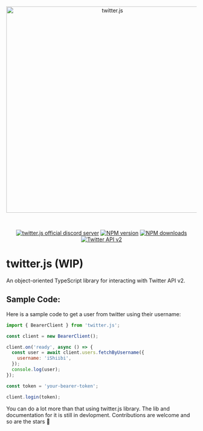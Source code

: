 <div align="center">
  <br />
  <p>
    <a href="#"><img src="https://i.imgur.com/nuAPgP5.png" width="546" alt="twitter.js" /></a>
  </p>
  <br />
  <p>
    <a href="https://discord.gg/f5Pefuskx4"><img src="https://img.shields.io/discord/791722432896434237?color=5865F2&label=discord&logo=discord&logoColor=white&style=flat-square" alt="twitter.js official discord server" /></a>
    <a href="https://www.npmjs.com/package/twitter.js"><img src="https://img.shields.io/npm/v/twitter.js?color=ff2511&style=flat-square" alt="NPM version" /></a>
    <a href="https://www.npmjs.com/package/twitter.js"><img src="https://img.shields.io/npm/dt/twitter.js?color=1DB954&style=flat-square" alt="NPM downloads" /></a>
    <a href="https://developer.twitter.com/en/docs/twitter-api/early-access"><img src="https://img.shields.io/endpoint?url=https%3A%2F%2Ftwbadges.glitch.me%2Fbadges%2Fv2&style=flat-square" alt="Twitter API v2" /></a>
  </p>
</div>

# twitter.js (WIP)

An object-oriented TypeScript library for interacting with Twitter API v2.

## Sample Code:

Here is a sample code to get a user from twitter using their username:

```js
import { BearerClient } from 'twitter.js';

const client = new BearerClient();

client.on('ready', async () => {
  const user = await client.users.fetchByUsername({
    username: 'iShiibi',
  });
  console.log(user);
});

const token = 'your-bearer-token';

client.login(token);
```

You can do a lot more than that using twitter.js library. The lib and documentation for it is still in devlopment. Contributions are welcome and so are the stars 🌟